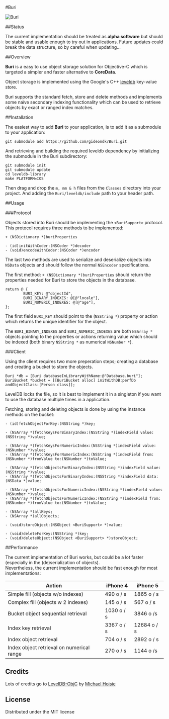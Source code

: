 #Buri

![Buri](http://upload.wikimedia.org/wikipedia/commons/thumb/9/93/Treated_NKS_audhumla.jpg/300px-Treated_NKS_audhumla.jpg)


##Status

The current implementation should be treated as **alpha software** but should be stable and usable enough to try out in applications. Future updates could break the data structure, so by careful when updating...

##Overview

**Buri** is a easy to use object storage solution for Objective-C which is targeted a simpler and faster alternative to **CoreData**.

Object storage is implemented using the Google's C++ [leveldb](http://code.google.com/p/leveldb/) key-value store.

Buri supports the standard fetch, store and delete methods and implements some naïve secondary indexing functionality which can be used to retrieve objects by exact or ranged index matches.

##Installation

The easiest way to add **Buri** to your application, is to add it as a submodule to your application:

`git submodule add https://github.com/gideondk/Buri.git`

And retrieving and building the required leveldb dependency by initializing the submodule in the Buri subdirectory:

```
git submodule init
git submodule update
cd leveldb-library
make PLATFORM=IOS
```

Then drag and drop the `m, mm & h` files from the `Classes` directory into your project. And adding the `Buri/leveldb/include` path to your header path.

##Usage

###Protocol

Objects stored into Buri should be implementing the `<BuriSupport>` protocol. This protocol requires three methods to be implemented:

```
+ (NSDictionary *)buriProperties

- (id)initWithCoder:(NSCoder *)decoder
- (void)encodeWithCoder:(NSCoder *)encoder
```

The last two methods are used to serialize and deserialize objects into `NSData` objects and should follow the normal `NSEncoder` specifications.

The first method: `+ (NSDictionary *)buriProperties` should return the properties needed for Buri to store the objects in the database.

```
return @ {
        BURI_KEY: @"objectId",
        BURI_BINARY_INDEXES: @[@"locale"],
        BURI_NUMERIC_INDEXES: @[@"age"],
};
```

The first field `BURI_KEY` should point to the (`NSString *`) property or action which returns the unique identifier for the object.

The `BURI_BINARY_INDEXES` and `BURI_NUMERIC_INDEXES` are both `NSArray *` objects pointing to the properties or actions returning value which should be indexed (both binary `NSString *` as numerical `NSNumber *`).

###Client

Using the client requires two more preperation steps; creating a database and creating a bucket to store the objects.

```
Buri *db = [Buri databaseInLibraryWithName:@"Database.buri"];
BuriBucket *bucket = [[BuriBucket alloc] initWithDB:perfDb andObjectClass:[Person class]];

```
LevelDB locks the file, so it is best to implement it in a singleton if you want to use the database multiple times in a application.

Fetching, storing and deleting objects is done by using the instance methods on the bucket:

```
- (id)fetchObjectForKey:(NSString *)key;

- (NSArray *)fetchKeysForBinaryIndex:(NSString *)indexField value:(NSString *)value;

- (NSArray *)fetchKeysForNumericIndex:(NSString *)indexField value:(NSNumber *)value;
- (NSArray *)fetchKeysForNumericIndex:(NSString *)indexField from:(NSNumber *)fromValue to:(NSNumber *)toValue;

- (NSArray *)fetchObjectsForBinaryIndex:(NSString *)indexField value:(NSString *)value;
- (NSArray *)fetchObjectsForBinaryIndex:(NSString *)indexField data:(NSData *)value;

- (NSArray *)fetchObjectsForNumericIndex:(NSString *)indexField value:(NSNumber *)value;
- (NSArray *)fetchObjectsForNumericIndex:(NSString *)indexField from:(NSNumber *)fromValue to:(NSNumber *)toValue;

- (NSArray *)allKeys;
- (NSArray *)allObjects;

- (void)storeObject:(NSObject <BuriSupport> *)value;

- (void)deleteForKey:(NSString *)key;
- (void)deleteObject:(NSObject <BuriSupport> *)storeObject;
```

##Performance

The current implementation of Buri works, but could be a lot faster (especially in the (de)serialization of objects).    
Nevertheless, the current implementation should be fast enough for most implementations:    




 Action	    |  iPhone 4		| iPhone 5 	   
------------ | ------------- | ------------ 
 Simple fill (objects w/o indexes)  | 490 o / s  | 1865 o / s 
 Complex fill (objects w 2 indexes) | 145 o / s  | 567 o / s 
 Bucket object sequential retrieval |	1030 o / s | 3846 o /s		      | 
 Index key retrieval	|	3367 o / s | 12684 o / s
 Index object retrieval	|	704 o / s | 2892 o / s
 Index object retrieval on numerical range |	270 o / s | 1144 o /s

## Credits

Lots of credits go to [LevelDB-ObjC](https://github.com/hoisie/LevelDB-ObjC)  by [Michael Hoisie](https://github.com/hoisie)

## License

Distributed under the MIT license
